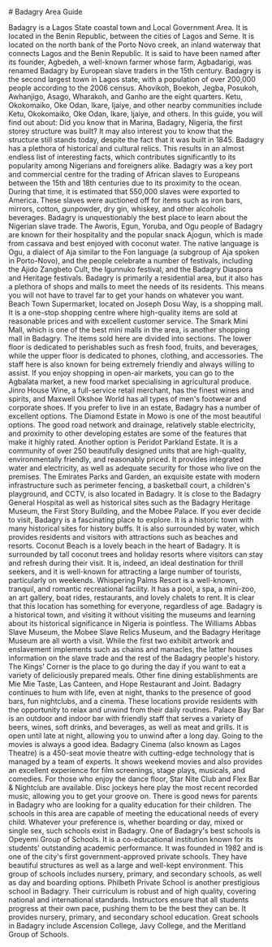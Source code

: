 \# Badagry Area Guide

Badagry is a Lagos State coastal town and Local Government Area. It is located in the Benin Republic, between the cities of Lagos and Seme. It is located on the north bank of the Porto Novo creek, an inland waterway that connects Lagos and the Benin Republic. It is said to have been named after its founder, Agbedeh, a well\-known farmer whose farm, Agbadarigi, was renamed Badagry by European slave traders in the 15th century. Badagry is the second largest town in Lagos state, with a population of over 200,000 people according to the 2006 census. Ahovikoh, Boekoh, Jegba, Posukoh, Awhanjigo, Asago, Wharakoh, and Ganho are the eight quarters. Ketu, Okokomaiko, Oke Odan, Ikare, Ijaiye, and other nearby communities include Ketu, Okokomaiko, Oke Odan, Ikare, Ijaiye, and others. In this guide, you will find out about: Did you know that in Marina, Badagry, Nigeria, the first storey structure was built? It may also interest you to know that the structure still stands today, despite the fact that it was built in 1845\. Badagry has a plethora of historical and cultural relics. This results in an almost endless list of interesting facts, which contributes significantly to its popularity among Nigerians and foreigners alike. Badagry was a key port and commercial centre for the trading of African slaves to Europeans between the 15th and 18th centuries due to its proximity to the ocean. During that time, it is estimated that 550,000 slaves were exported to America. These slaves were auctioned off for items such as iron bars, mirrors, cotton, gunpowder, dry gin, whiskey, and other alcoholic beverages. Badagry is unquestionably the best place to learn about the Nigerian slave trade. The Aworis, Egun, Yoruba, and Ogu people of Badagry are known for their hospitality and the popular snack Ajogun, which is made from cassava and best enjoyed with coconut water. The native language is Ogu, a dialect of Aja similar to the Fon language (a subgroup of Aja spoken in Porto\-Novo), and the people celebrate a number of festivals, including the Ajido Zangbeto Cult, the Igunnuko festival, and the Badagry Diaspora and Heritage festivals. Badagry is primarily a residential area, but it also has a plethora of shops and malls to meet the needs of its residents. This means you will not have to travel far to get your hands on whatever you want. Beach Town Supermarket, located on Joseph Dosu Way, is a shopping mall. It is a one\-stop shopping centre where high\-quality items are sold at reasonable prices and with excellent customer service. The Smark Mini Mall, which is one of the best mini malls in the area, is another shopping mall in Badagry. The items sold here are divided into sections. The lower floor is dedicated to perishables such as fresh food, fruits, and beverages, while the upper floor is dedicated to phones, clothing, and accessories. The staff here is also known for being extremely friendly and always willing to assist. If you enjoy shopping in open\-air markets, you can go to the Agbalata market, a new food market specialising in agricultural produce. Jinro House Wine, a full\-service retail merchant, has the finest wines and spirits, and Maxwell Okshoe World has all types of men's footwear and corporate shoes. If you prefer to live in an estate, Badagry has a number of excellent options. The Diamond Estate in Mowo is one of the most beautiful options. The good road network and drainage, relatively stable electricity, and proximity to other developing estates are some of the features that make it highly rated. Another option is Peridot Parkland Estate. It is a community of over 250 beautifully designed units that are high\-quality, environmentally friendly, and reasonably priced. It provides integrated water and electricity, as well as adequate security for those who live on the premises. The Emirates Parks and Garden, an exquisite estate with modern infrastructure such as perimeter fencing, a basketball court, a children's playground, and CCTV, is also located in Badagry. It is close to the Badagry General Hospital as well as historical sites such as the Badagry Heritage Museum, the First Story Building, and the Mobee Palace. If you ever decide to visit, Badagry is a fascinating place to explore. It is a historic town with many historical sites for history buffs. It is also surrounded by water, which provides residents and visitors with attractions such as beaches and resorts. Coconut Beach is a lovely beach in the heart of Badagry. It is surrounded by tall coconut trees and holiday resorts where visitors can stay and refresh during their visit. It is, indeed, an ideal destination for thrill seekers, and it is well\-known for attracting a large number of tourists, particularly on weekends. Whispering Palms Resort is a well\-known, tranquil, and romantic recreational facility. It has a pool, a spa, a mini\-zoo, an art gallery, boat rides, restaurants, and lovely chalets to rent. It is clear that this location has something for everyone, regardless of age. Badagry is a historical town, and visiting it without visiting the museums and learning about its historical significance in Nigeria is pointless. The Williams Abbas Slave Museum, the Mobee Slave Relics Museum, and the Badagry Heritage Museum are all worth a visit. While the first two exhibit artwork and enslavement implements such as chains and manacles, the latter houses information on the slave trade and the rest of the Badagry people's history. The Kings' Corner is the place to go during the day if you want to eat a variety of deliciously prepared meals. Other fine dining establishments are Mie Mie Taste, Las Canteen, and Hope Restaurant and Joint. Badagry continues to hum with life, even at night, thanks to the presence of good bars, fun nightclubs, and a cinema. These locations provide residents with the opportunity to relax and unwind from their daily routines. Palace Bay Bar is an outdoor and indoor bar with friendly staff that serves a variety of beers, wines, soft drinks, and beverages, as well as meat and grills. It is open until late at night, allowing you to unwind after a long day. Going to the movies is always a good idea. Badagry Cinema (also known as Lagos Theatre) is a 450\-seat movie theatre with cutting\-edge technology that is managed by a team of experts. It shows weekend movies and also provides an excellent experience for film screenings, stage plays, musicals, and comedies. For those who enjoy the dance floor, Star Nite Club and Flex Bar \& Nightclub are available. Disc jockeys here play the most recent recorded music, allowing you to get your groove on. There is good news for parents in Badagry who are looking for a quality education for their children. The schools in this area are capable of meeting the educational needs of every child. Whatever your preference is, whether boarding or day, mixed or single sex, such schools exist in Badagry. One of Badagry's best schools is Opeyemi Group of Schools. It is a co\-educational institution known for its students' outstanding academic performance. It was founded in 1982 and is one of the city's first government\-approved private schools. They have beautiful structures as well as a large and well\-kept environment. This group of schools includes nursery, primary, and secondary schools, as well as day and boarding options. Philbeth Private School is another prestigious school in Badagry. Their curriculum is robust and of high quality, covering national and international standards. Instructors ensure that all students progress at their own pace, pushing them to be the best they can be. It provides nursery, primary, and secondary school education. Great schools in Badagry include Ascension College, Javy College, and the Meritland Group of Schools.